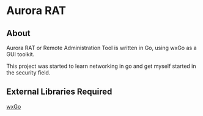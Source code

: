 # Aurora RAT

## About

Aurora RAT or Remote Administration Tool is written in Go, using wxGo as a GUI toolkit.

This project was started to learn networking in go and get myself started in the security field.

## External Libraries Required
[wxGo](https://github.com/dontpanic92/wxGo)
